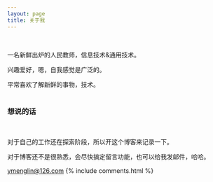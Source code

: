 ```yaml
---
layout: page
title: 关于我 
---
```

 
 
一名新鲜出炉的人民教师，信息技术&通用技术。
<p>
兴趣爱好，嗯，自我感觉是广泛的。
<p>
平常喜欢了解新鲜的事物，技术。
<br>
<br>
<h3> 想说的话 </h3>  

<p>

对于自己的工作还在探索阶段，所以开这个博客来记录一下。

<p>
 
对于博客还不是很熟悉，会尽快搞定留言功能，也可以给我发邮件，哈哈。
<p>
 
ymenglin@126.com
{% include comments.html %}



